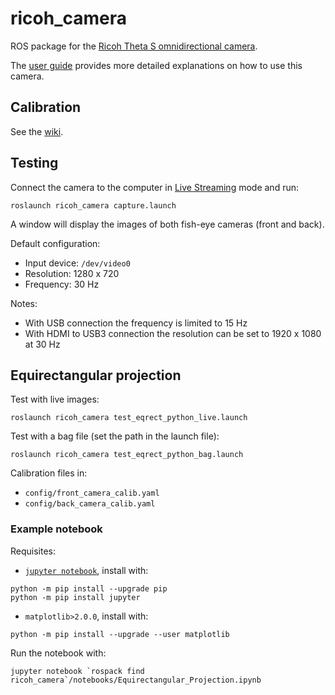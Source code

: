 # ricoh_camera

ROS package for the [Ricoh Theta S omnidirectional camera](https://theta360.com/en/about/theta/s.html).

The [user guide](https://support.theta360.com/en/manual/s/index.html) provides more detailed explanations 
on how to use this camera.

## Calibration

See the [wiki](https://github.com/RobInLabUJI/ricoh_camera/wiki/Calibration).

## Testing

Connect the camera to the computer in [Live Streaming](https://support.theta360.com/en/manual/s/content/streaming/streaming_01.html) mode and run:
```
roslaunch ricoh_camera capture.launch
```

A window will display the images of both fish-eye cameras (front and back).

Default configuration:
* Input device: `/dev/video0`
* Resolution: 1280 x 720
* Frequency: 30 Hz

Notes:
* With USB connection the frequency is limited to 15 Hz
* With HDMI to USB3 connection the resolution can be set to 1920 x 1080 at 30 Hz

## Equirectangular projection
Test with live images:
```
roslaunch ricoh_camera test_eqrect_python_live.launch
```

Test with a bag file (set the path in the launch file):
```
roslaunch ricoh_camera test_eqrect_python_bag.launch
```

Calibration files in:
* `config/front_camera_calib.yaml`
* `config/back_camera_calib.yaml`

### Example notebook
Requisites:
* [`jupyter notebook`](https://jupyter.org), install with:
```
python -m pip install --upgrade pip
python -m pip install jupyter
```

* `matplotlib>2.0.0`, install with:
```
python -m pip install --upgrade --user matplotlib
```

Run the notebook with:
```
jupyter notebook `rospack find ricoh_camera`/notebooks/Equirectangular_Projection.ipynb
```
